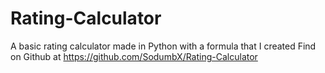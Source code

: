 # Rating-Calculator
A basic rating calculator made in Python with a formula that I created
Find on Github at https://github.com/SodumbX/Rating-Calculator
